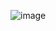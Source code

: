 ![image](https://user-images.githubusercontent.com/66861659/112953323-052fc400-915b-11eb-850c-0252e6af1238.png)
